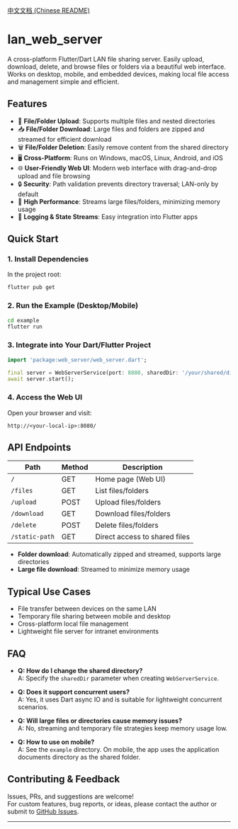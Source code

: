 [中文文档 (Chinese README)](README_ZH.md)

# lan_web_server

A cross-platform Flutter/Dart LAN file sharing server. Easily upload, download, delete, and browse files or folders via a beautiful web interface. Works on desktop, mobile, and embedded devices, making local file access and management simple and efficient.

## Features

- 📁 **File/Folder Upload**: Supports multiple files and nested directories
- 📥 **File/Folder Download**: Large files and folders are zipped and streamed for efficient download
- 🗑️ **File/Folder Deletion**: Easily remove content from the shared directory
- 🖥️ **Cross-Platform**: Runs on Windows, macOS, Linux, Android, and iOS
- 🌐 **User-Friendly Web UI**: Modern web interface with drag-and-drop upload and file browsing
- 🔒 **Security**: Path validation prevents directory traversal; LAN-only by default
- 🚀 **High Performance**: Streams large files/folders, minimizing memory usage
- 📝 **Logging & State Streams**: Easy integration into Flutter apps

## Quick Start

### 1. Install Dependencies

In the project root:

```bash
flutter pub get
```

### 2. Run the Example (Desktop/Mobile)

```bash
cd example
flutter run
```

### 3. Integrate into Your Dart/Flutter Project

```dart
import 'package:web_server/web_server.dart';

final server = WebServerService(port: 8080, sharedDir: '/your/shared/dir');
await server.start();
```

### 4. Access the Web UI

Open your browser and visit:

```
http://<your-local-ip>:8080/
```

## API Endpoints

| Path             | Method | Description                        |
|------------------|--------|------------------------------------|
| `/`              | GET    | Home page (Web UI)                 |
| `/files`         | GET    | List files/folders                 |
| `/upload`        | POST   | Upload files/folders               |
| `/download`      | GET    | Download files/folders             |
| `/delete`        | POST   | Delete files/folders               |
| `/static-path`   | GET    | Direct access to shared files      |

- **Folder download**: Automatically zipped and streamed, supports large directories
- **Large file download**: Streamed to minimize memory usage

## Typical Use Cases

- File transfer between devices on the same LAN
- Temporary file sharing between mobile and desktop
- Cross-platform local file management
- Lightweight file server for intranet environments

## FAQ

- **Q: How do I change the shared directory?**  
  A: Specify the `sharedDir` parameter when creating `WebServerService`.

- **Q: Does it support concurrent users?**  
  A: Yes, it uses Dart async IO and is suitable for lightweight concurrent scenarios.

- **Q: Will large files or directories cause memory issues?**  
  A: No, streaming and temporary file strategies keep memory usage low.

- **Q: How to use on mobile?**  
  A: See the `example` directory. On mobile, the app uses the application documents directory as the shared folder.

## Contributing & Feedback

Issues, PRs, and suggestions are welcome!  
For custom features, bug reports, or ideas, please contact the author or submit to [GitHub Issues](https://github.com/lianleven/lan_web_server/issues).

---
